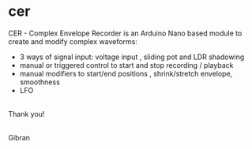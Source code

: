 # cer
CER - Complex Envelope Recorder is an Arduino Nano based module to create and modify complex waveforms:<br>
<ul>
<li>3 ways of signal input: voltage input , sliding pot and LDR shadowing</li>
<li>manual or triggered control to start and stop recording / playback</li>
<li>manual modifiers to start/end positions , shrink/stretch envelope, smoothness</li>
<li>LFO</li>
</ul>

<br>
Thank you!<br><br>

Gibran<br>
